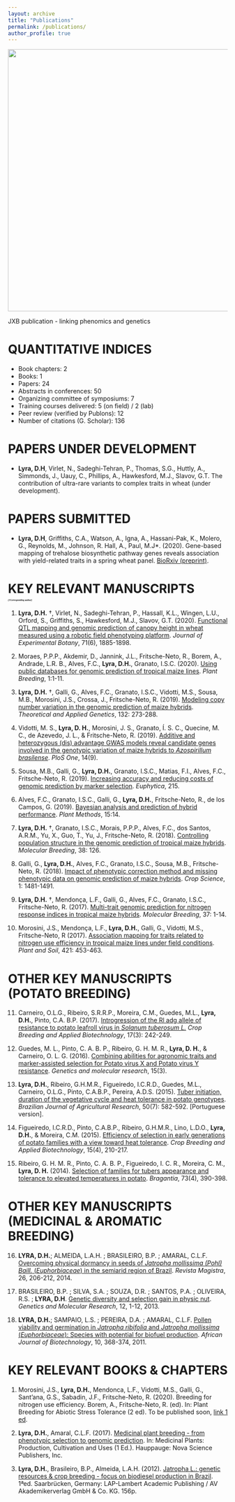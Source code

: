 ```yaml
---
layout: archive
title: "Publications"
permalink: /publications/
author_profile: true
---
```


<img src="https://raw.githubusercontent.com/DaniloLyra/danilolyra.github.io/master/images/JXB.png" width="900" height="600">

JXB publication - linking phenomics and genetics

QUANTITATIVE INDICES
======
- Book chapters: 2 
- Books: 1 
- Papers: 24 
- Abstracts in conferences: 50
- Organizing committee of symposiums: 7
- Training courses delivered: 5 (on field) / 2 (lab)
- Peer review (verified by Publons): 12
- Number of citations (G. Scholar): 136

PAPERS UNDER DEVELOPMENT 
======
- **Lyra, D.H**, Virlet, N., Sadeghi-Tehran, P., Thomas, S.G., Huttly, A., Simmonds, J., Uauy, C., Phillips, A., Hawkesford, M.J., Slavov, G.T. The contribution of ultra-rare variants to complex traits in wheat (under development).

PAPERS SUBMITTED
======
- **Lyra, D.H**, Griffiths, C.A., Watson, A., Igna, A., Hassani-Pak, K., Molero, G., Reynolds, M., Johnson, R. Hall, A., Paul, M.J*. (2020). Gene-based mapping of trehalose biosynthetic pathway genes reveals association with yield-related traits in a spring wheat panel. [BioRxiv (preprint)](https://www.biorxiv.org/content/10.1101/2020.07.07.192054v1.abstract).

KEY RELEVANT MANUSCRIPTS <p style="font-family: times, serif; font-size:4pt; font-style:italic">(†Corresponding author)</p>
======
1. **Lyra, D.H.** †, Virlet, N., Sadeghi-Tehran, P., Hassall, K.L., Wingen, L.U., Orford, S., Griffiths, S., Hawkesford, M.J., Slavov, G.T. (2020). [Functional QTL mapping and genomic prediction of canopy height in wheat measured using a robotic field phenotyping platform](https://academic.oup.com/jxb/article/71/6/1885/5757976). *Journal of Experimental Botany*, 71(6), 1885-1898. 

2.	Moraes, P.P.P., Akdemir, D., Jannink, J.L., Fritsche-Neto, R., Borem, A., Andrade, L.R. B., Alves, F.C., **Lyra, D.H.**, Granato, I.S.C. (2020). [Using public databases for genomic prediction of tropical maize lines](https://onlinelibrary.wiley.com/doi/full/10.1111/pbr.12827). *Plant Breeding*, 1:1-11.

3. **Lyra, D.H.** †, Galli, G., Alves, F.C., Granato, I.S.C., Vidotti, M.S., Sousa, M.B., Morosini, J.S., Crossa, J., Fritsche-Neto, R. (2019). [Modeling copy number variation in the genomic prediction of maize hybrids](https://link.springer.com/article/10.1007/s00122-018-3215-2). *Theoretical and Applied Genetics*, 132: 273-288. 

4. Vidotti, M. S., **Lyra, D. H.**, Morosini, J. S., Granato, Í. S. C., Quecine, M. C., de Azevedo, J. L., & Fritsche-Neto, R. (2019). [Additive and heterozygous (dis) advantage GWAS models reveal candidate genes involved in the genotypic variation of maize hybrids to *Azospirillum brasilense*](https://journals.plos.org/plosone/article?id=10.1371/journal.pone.0222788). *PloS One*, 14(9).

5. Sousa, M.B., Galli, G., **Lyra, D.H.**, Granato, I.S.C., Matias, F.I., Alves, F.C., Fritsche-Neto, R. (2019). [Increasing accuracy and reducing costs of genomic prediction by marker selection](https://link.springer.com/article/10.1007%2Fs10681-019-2339-z). *Euphytica*, 215.

6. Alves, F.C., Granato, I.S.C., Galli, G., **Lyra, D.H.**, Fritsche-Neto, R., de los Campos, G. (2019). [Bayesian analysis and prediction of hybrid performance](https://plantmethods.biomedcentral.com/articles/10.1186/s13007-019-0388-x). *Plant Methods*, 15:14.

7. **Lyra, D.H.** †, Granato, I.S.C., Morais, P.P.P., Alves, F.C., dos Santos, A.R.M., Yu, X., Guo, T., Yu, J., Fritsche-Neto, R. (2018). [Controlling population structure in the genomic prediction of tropical maize hybrids](https://link.springer.com/article/10.1007%2Fs11032-018-0882-2). *Molecular Breeding*, 38: 126.

8. Galli, G., **Lyra, D.H.**, Alves, F.C., Granato, I.S.C., Sousa, M.B., Fritsche-Neto, R. (2018). [Impact of phenotypic correction method and missing phenotypic data on genomic prediction of maize hybrids](https://acsess.onlinelibrary.wiley.com/doi/abs/10.2135/cropsci2017.07.0459). *Crop Science*, 1: 1481-1491.

9. **Lyra, D.H.** †, Mendonça, L.F., Galli, G., Alves, F.C., Granato, I.S.C., Fritsche-Neto, R. (2017). [Multi-trait genomic prediction for nitrogen response indices in tropical maize hybrids](https://link.springer.com/article/10.1007%2Fs11032-017-0681-1). *Molecular Breeding*, 37: 1-14. 

10. Morosini, J.S., Mendonça, L.F., **Lyra, D.H.**, Galli, G., Vidotti, M.S., Fritsche-Neto, R (2017). [Association mapping for traits related to nitrogen use efficiency in tropical maize lines under field conditions](https://link.springer.com/article/10.1007%2Fs11104-017-3479-3). *Plant and Soil*, 421: 453-463.


OTHER KEY MANUSCRIPTS (POTATO BREEDING)
======
11. Carneiro, O.L.G., Ribeiro, S.R.R.P., Moreira, C.M., Guedes, M.L., **Lyra, D.H.**, Pinto, C.A. B.P. (2017). [Introgression of the Rl adg allele of resistance to potato leafroll virus in *Solanum tuberosum L.*](https://www.scielo.br/scielo.php?script=sci_arttext&pid=S1984-70332017000300242&lng=en&tlng=en) *Crop Breeding and Applied Biotechnology*, 17(3): 242-249.

12. Guedes, M. L., Pinto, C. A. B. P., Ribeiro, G. H. M. R., **Lyra, D. H.**, & Carneiro, O. L. G. (2016). [Combining abilities for agronomic traits and marker-assisted selection for Potato virus X and Potato virus Y resistance](https://www.researchgate.net/publication/308272509_Combining_abilities_for_agronomic_traits_and_marker-assisted_selection_for_Potato_virus_X_and_Potato_virus_Y_resistance). *Genetics and molecular research*, 15(3).

13. **Lyra, D.H.**, Ribeiro, G.H.M.R., Figueiredo, I.C.R.D., Guedes, M.L., Carneiro, O.L.G., Pinto, C.A.B.P., Pereira, A.D.S. (2015). [Tuber initiation, duration of the vegetative cycle and heat tolerance in potato genotypes](https://www.scielo.br/scielo.php?pid=S0100-204X2015000700582&script=sci_abstract). *Brazilian Journal of Agricultural Research*, 50(7): 582-592. [Portuguese version].

14. Figueiredo, I.C.R.D., Pinto, C.A.B.P., Ribeiro, G.H.M.R., Lino, L.D.O., **Lyra, D.H.**, & Moreira, C.M. (2015). [Efficiency of selection in early generations of potato families with a view toward heat tolerance](https://www.researchgate.net/publication/290786970_Efficiency_of_selection_in_early_generations_of_potato_families_with_a_view_toward_heat_tolerance). *Crop Breeding and Applied Biotechnology*, 15(4), 210-217.

15. Ribeiro, G. H. M. R., Pinto, C. A. B. P., Figueiredo, I. C. R., Moreira, C. M., **Lyra, D. H.** (2014). [Selection of families for tubers appearance and tolerance to elevated temperatures in potato](https://www.scielo.br/scielo.php?script=sci_arttext&pid=S0006-87052014000400007). *Bragantia*, 73(4), 390-398.

OTHER KEY MANUSCRIPTS (MEDICINAL & AROMATIC BREEDING)
======
16. **LYRA, D.H.**; ALMEIDA, L.A.H. ; BRASILEIRO, B.P. ; AMARAL, C.L.F. [Overcoming physical dormancy in seeds of *Jatropha mollissima (Pohl) Baill.* (*Euphorbiaceae*) in the semiarid region of Brazil](https://pdfs.semanticscholar.org/2f25/eaa2c04ec6d73db4d7e7eb7d34bd235de09d.pdf). *Revista Magistra*, 26, 206-212, 2014.

17. BRASILEIRO, B.P. ; SILVA, S.A. ; SOUZA, D.R. ; SANTOS, P.A. ; OLIVEIRA, R.S. ; **LYRA, D.H**. [Genetic diversity and selection gain in physic nut](https://www.geneticsmr.com/articles/2007). *Genetics and Molecular Research*, 12, 1-12, 2013.

18. **LYRA, D.H.**; SAMPAIO, L.S. ; PEREIRA, D.A. ; AMARAL, C.L.F. [Pollen viability and germination in *Jatropha ribifolia* and *Jatropha mollissima* (*Euphorbiaceae*): Species with potential for biofuel production](https://www.researchgate.net/publication/228490184_Pollen_viability_and_germination_in_Jatropha_ribifolia_and_Jatropha_mollissima_Euphorbiaceae_Species_with_potential_for_biofuel_production). *African Journal of Biotechnology*, 10, 368-374, 2011.


KEY RELEVANT BOOKS & CHAPTERS
======
1.	Morosini, J.S., **Lyra, D.H.**, Mendonca, L.F., Vidotti, M.S., Galli, G., Sant’ana, G.S., Sabadin, J.F., Fritsche-Neto, R. (2020). Breeding for nitrogen use efficiency. Borem, A., Fritsche-Neto, R. (ed). In: Plant Breeding for Abiotic Stress Tolerance (2 ed). To be published soon, [link 1 ed](https://www.springer.com/gb/book/9783642305528?gclid=CjwKCAjwkun1BRAIEiwA2mJRWbTJAAFCHRwiv7bA-uYJMj1Ib6DAHLphSNQvu5OT9io2EJksKgy2_RoCWxoQAvD_BwE).

2. **Lyra, D.H.**, Amaral, C.L.F. (2017). [Medicinal plant breeding - from phenotypic selection to genomic prediction](https://novapublishers.com/shop/medicinal-plants-production-cultivation-and-uses/). In: Medicinal Plants: Production, Cultivation and Uses (1 Ed.). Hauppauge: Nova Science Publishers, Inc.

3. **Lyra, D.H.**, Brasileiro, B.P., Almeida, L.A.H. (2012). [Jatropha L.: genetic resources & crop breeding - focus on biodiesel production in Brazil](https://www.amazon.com/Jatropha-L-Resources-Biodiesel-Production/dp/3659216941). 1ªed. Saarbrücken, Germany: LAP-Lambert Academic Publishing / AV Akademikerverlag GmbH & Co. KG. 156p.
